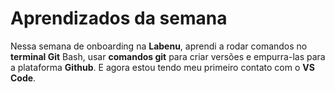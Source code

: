 # Aprendizados da semana

Nessa semana de onboarding na **Labenu**, aprendi a rodar comandos no **terminal Git** Bash, usar **comandos git** para criar versões e empurra-las para a plataforma **Github**. E agora estou tendo meu primeiro contato com o **VS Code**.